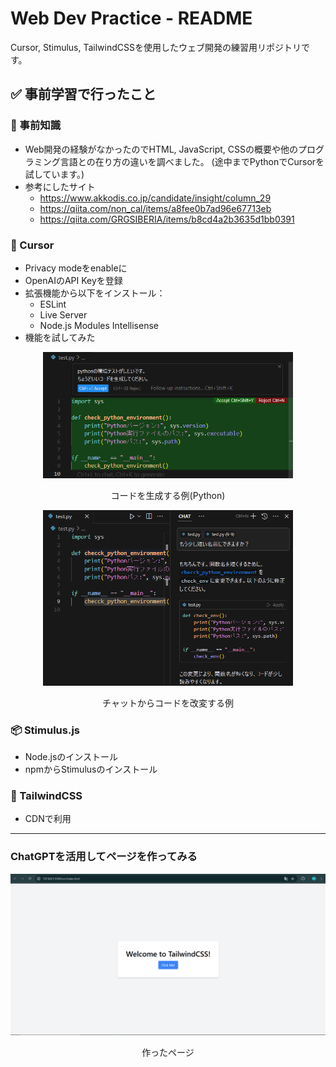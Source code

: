 # Web Dev Practice - README

Cursor, Stimulus, TailwindCSSを使用したウェブ開発の練習用リポジトリです。

## ✅ 事前学習で行ったこと

### 📘 事前知識
- Web開発の経験がなかったのでHTML, JavaScript, CSSの概要や他のプログラミング言語との在り方の違いを調べました。
  (途中までPythonでCursorを試しています。)
- 参考にしたサイト
  - https://www.akkodis.co.jp/candidate/insight/column_29
  - https://qiita.com/non_cal/items/a8fee0b7ad96e67713eb
  - https://qiita.com/GRGSIBERIA/items/b8cd4a2b3635d1bb0391

### 🔧 Cursor
- Privacy modeをenableに
- OpenAIのAPI Keyを登録
- 拡張機能から以下をインストール：
  - ESLint
  - Live Server
  - Node.js Modules Intellisense
- 機能を試してみた

<div align="center">
<img src="images/cursorTest1.png" alt="コードを生成する例(Python)" width="400">
  
コードを生成する例(Python)

<img src="images/cursorTest2.png" alt="チャットからコードを改変する例" width="400">

チャットからコードを改変する例

</div>


### 📦 Stimulus.js
- Node.jsのインストール
- npmからStimulusのインストール

### 🎨 TailwindCSS
- CDNで利用

---

### ChatGPTを活用してページを作ってみる

<div align="center">
<img src="images/cursorTest3.png" alt="作ったページ" width="600">

作ったページ

</div>

